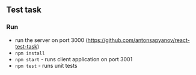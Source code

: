## Test task

### Run
- run the server on port 3000 (https://github.com/antonsapyanov/react-test-task)
- `npm install`
- `npm start` - runs client application on port 3001
- `npm test` - runs unit tests

